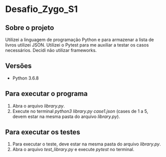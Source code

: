 # Desafio_Zygo_S1
## Sobre o projeto
Utilizei a linguagem de programação Python e para armazenar a lista de livros utilizei JSON.
Utilizei o Pytest para me auxiliar a testar os casos necessários.
Decidi não utilizar frameworks.

## Versões 
- Python 3.6.8

## Para executar o programa
1. Abra o arquivo *library.py*.
2. Execute no terminal *python3 library.py case1.json* (cases de 1 a 5, devem estar na mesma pasta do arquivo *library.py*).

## Para executar os testes
1. Para executar o teste, deve estar na mesma pasta do arquivo *library.py*.
2. Abra o arquivo *test_library.py* e execute *pytest* no terminal.
